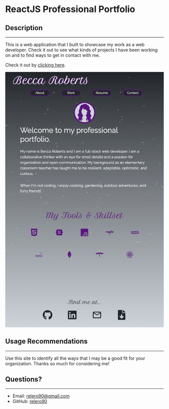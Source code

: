 # ReactJS Professional Portfolio

## Description

---

This is a web application that I built to showcase my work as a web developer. Check it out to see what kinds of projects I have been working on and to find ways to get in contact with me.

Check it out by [clicking here](https://relero90.github.io/professional-portfolio-site/).

!["A screenshot of the working application showing an about section, work section, resume section, and contact section."](./portfolio-screenshot.png)

## Usage Recommendations

---

Use this site to identify all the ways that I may be a good fit for your organization. Thanks so much for considering me!

## Questions?

---

- Email: [relero90@gmail.com](relero90@gmail.com)
- GitHub: [relero90](https://github.com/relero90)

